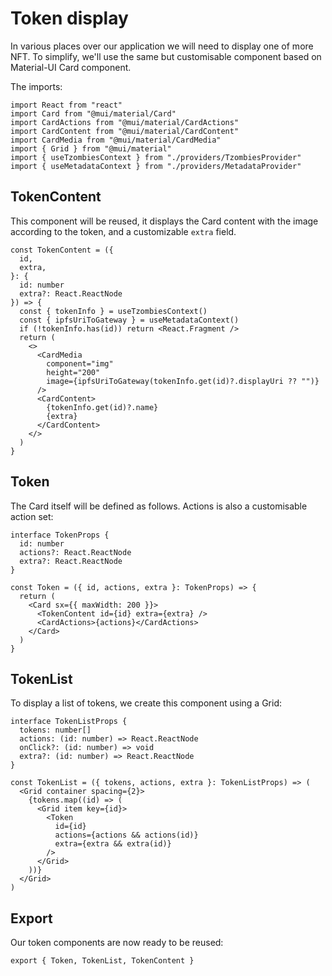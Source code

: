 # Token display

In various places over our application we will need to display one of more NFT. To simplify, we'll use the same but customisable component based on Material-UI Card component.

The imports:&#x20;

```tsx
import React from "react"
import Card from "@mui/material/Card"
import CardActions from "@mui/material/CardActions"
import CardContent from "@mui/material/CardContent"
import CardMedia from "@mui/material/CardMedia"
import { Grid } from "@mui/material"
import { useTzombiesContext } from "./providers/TzombiesProvider"
import { useMetadataContext } from "./providers/MetadataProvider"
```

## TokenContent

This component will be reused, it displays the Card content with the image according to the token, and a customizable `extra` field.&#x20;

```tsx
const TokenContent = ({
  id,
  extra,
}: {
  id: number
  extra?: React.ReactNode
}) => {
  const { tokenInfo } = useTzombiesContext()
  const { ipfsUriToGateway } = useMetadataContext()
  if (!tokenInfo.has(id)) return <React.Fragment />
  return (
    <>
      <CardMedia
        component="img"
        height="200"
        image={ipfsUriToGateway(tokenInfo.get(id)?.displayUri ?? "")}
      />
      <CardContent>
        {tokenInfo.get(id)?.name}
        {extra}
      </CardContent>
    </>
  )
}
```

## Token

The Card itself will be defined as follows. Actions is also a customisable action set:&#x20;

```tsx
interface TokenProps {
  id: number
  actions?: React.ReactNode
  extra?: React.ReactNode
}

const Token = ({ id, actions, extra }: TokenProps) => {
  return (
    <Card sx={{ maxWidth: 200 }}>
      <TokenContent id={id} extra={extra} />
      <CardActions>{actions}</CardActions>
    </Card>
  )
}
```

## TokenList

To display a list of tokens, we create this component using a Grid:

```tsx
interface TokenListProps {
  tokens: number[]
  actions: (id: number) => React.ReactNode
  onClick?: (id: number) => void
  extra?: (id: number) => React.ReactNode
}

const TokenList = ({ tokens, actions, extra }: TokenListProps) => (
  <Grid container spacing={2}>
    {tokens.map((id) => (
      <Grid item key={id}>
        <Token
          id={id}
          actions={actions && actions(id)}
          extra={extra && extra(id)}
        />
      </Grid>
    ))}
  </Grid>
)
```

## Export

Our token components are now ready to be reused:&#x20;

```tsx
export { Token, TokenList, TokenContent }
```
